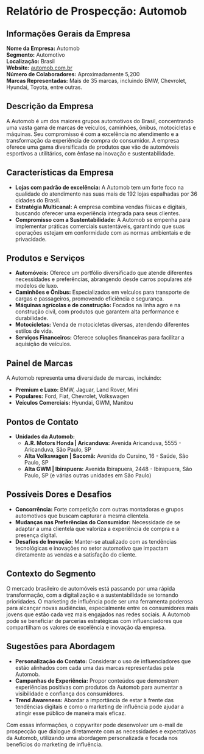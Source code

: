 # Relatório de Prospecção: Automob

## Informações Gerais da Empresa
**Nome da Empresa:** Automob  
**Segmento:** Automotivo  
**Localização:** Brasil  
**Website:** [automob.com.br](https://www.automob.com.br)  
**Número de Colaboradores:** Aproximadamente 5,200  
**Marcas Representadas:** Mais de 35 marcas, incluindo BMW, Chevrolet, Hyundai, Toyota, entre outras.

## Descrição da Empresa
A Automob é um dos maiores grupos automotivos do Brasil, concentrando uma vasta gama de marcas de veículos, caminhões, ônibus, motocicletas e máquinas. Seu compromisso é com a excelência no atendimento e a transformação da experiência de compra do consumidor. A empresa oferece uma gama diversificada de produtos que vão de automóveis esportivos a utilitários, com ênfase na inovação e sustentabilidade.

## Características da Empresa
- **Lojas com padrão de excelência:** A Automob tem um forte foco na qualidade do atendimento nas suas mais de 192 lojas espalhadas por 36 cidades do Brasil.
- **Estratégia Multicanal:** A empresa combina vendas físicas e digitais, buscando oferecer uma experiência integrada para seus clientes.
- **Compromisso com a Sustentabilidade:** A Automob se empenha para implementar práticas comerciais sustentáveis, garantindo que suas operações estejam em conformidade com as normas ambientais e de privacidade.

## Produtos e Serviços
- **Automóveis:** Oferece um portfólio diversificado que atende diferentes necessidades e preferências, abrangendo desde carros populares até modelos de luxo.
- **Caminhões e Ônibus:** Especializados em veículos para transporte de cargas e passageiros, promovendo eficiência e segurança.
- **Máquinas agrícolas e de construção:** Focados na linha agro e na construção civil, com produtos que garantem alta performance e durabilidade.
- **Motocicletas:** Venda de motocicletas diversas, atendendo diferentes estilos de vida.
- **Serviços Financeiros:** Oferece soluções financeiras para facilitar a aquisição de veículos.

## Painel de Marcas
A Automob representa uma diversidade de marcas, incluindo:
- **Premium e Luxo:** BMW, Jaguar, Land Rover, Mini
- **Populares:** Ford, Fiat, Chevrolet, Volkswagen
- **Veículos Comerciais:** Hyundai, GWM, Manitou

## Pontos de Contato
- **Unidades da Automob:**
  - **A.R. Motors Honda | Aricanduva:** Avenida Aricanduva, 5555 - Aricanduva, São Paulo, SP
  - **Alta Volkswagen | Sacomã:** Avenida do Cursino, 16 - Saúde, São Paulo, SP
  - **Alta GWM | Ibirapuera:** Avenida Ibirapuera, 2448 - Ibirapuera, São Paulo, SP
  (e várias outras unidades em São Paulo)

## Possíveis Dores e Desafios
- **Concorrência:** Forte competição com outras montadoras e grupos automotivos que buscam capturar a mesma clientela.
- **Mudanças nas Preferências do Consumidor:** Necessidade de se adaptar a uma clientela que valoriza a experiência de compra e a presença digital.
- **Desafios de Inovação:** Manter-se atualizado com as tendências tecnológicas e inovações no setor automotivo que impactam diretamente as vendas e a satisfação do cliente.

## Contexto do Segmento
O mercado brasileiro de automóveis está passando por uma rápida transformação, com a digitalização e a sustentabilidade se tornando prioridades. O marketing de influência pode ser uma ferramenta poderosa para alcançar novas audiências, especialmente entre os consumidores mais jovens que estão cada vez mais engajados nas redes sociais. A Automob pode se beneficiar de parcerias estratégicas com influenciadores que compartilham os valores de excelência e inovação da empresa.

## Sugestões para Abordagem
- **Personalização do Contato:** Considerar o uso de influenciadores que estão alinhados com cada uma das marcas representadas pela Automob.
- **Campanhas de Experiência:** Propor conteúdos que demonstrem experiências positivas com produtos da Automob para aumentar a visibilidade e confiança dos consumidores.
- **Trend Awareness:** Abordar a importância de estar à frente das tendências digitais e como o marketing de influência pode ajudar a atingir esse público de maneira mais eficaz.

Com essas informações, o copywriter pode desenvolver um e-mail de prospecção que dialogue diretamente com as necessidades e expectativas da Automob, utilizando uma abordagem personalizada e focada nos benefícios do marketing de influência.